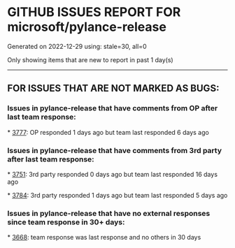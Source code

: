 
# GITHUB ISSUES REPORT FOR microsoft/pylance-release


Generated on 2022-12-29 using: stale=30, all=0


Only showing items that are new to report in past 1 day(s)


---

## FOR ISSUES THAT ARE NOT MARKED AS BUGS:


### Issues in pylance-release that have comments from OP after last team response:


\* [3777](https://github.com/microsoft/pylance-release/issues/3777 "Add support for PEP 232 – Function Attributes"): OP responded 1 days ago but team last responded 6 days ago

### Issues in pylance-release that have comments from 3rd party after last team response:


\* [3751](https://github.com/microsoft/pylance-release/issues/3751 "reportShadowedImports x.py is overriding the stdlib module x whils x.py IS stdlib!"): 3rd party responded 0 days ago but team last responded 16 days ago

\* [3784](https://github.com/microsoft/pylance-release/issues/3784 "Pylance doesn't de-indent (syntactic)"): 3rd party responded 1 days ago but team last responded 5 days ago

### Issues in pylance-release that have no external responses since team response in 30+ days:


\* [3668](https://github.com/microsoft/pylance-release/issues/3668 "Python intellisense is very slow"): team response was last response and no others in 30 days
